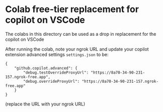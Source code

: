 # Colab free-tier replacement for copilot on VSCode

The colabs in this directory can be used as a drop in replacement for the copilot on VSCode

After running the colab, note your ngrok URL and update your copilot extension advanced settings `settings.json` to be:

```
{
    "github.copilot.advanced": {
        "debug.testOverrideProxyUrl": "https://8a70-34-90-231-157.ngrok-free.app",
        "debug.overrideProxyUrl": "https://8a70-34-90-231-157.ngrok-free.app"
    }
}
```

(replace the URL with your ngrok URL)
